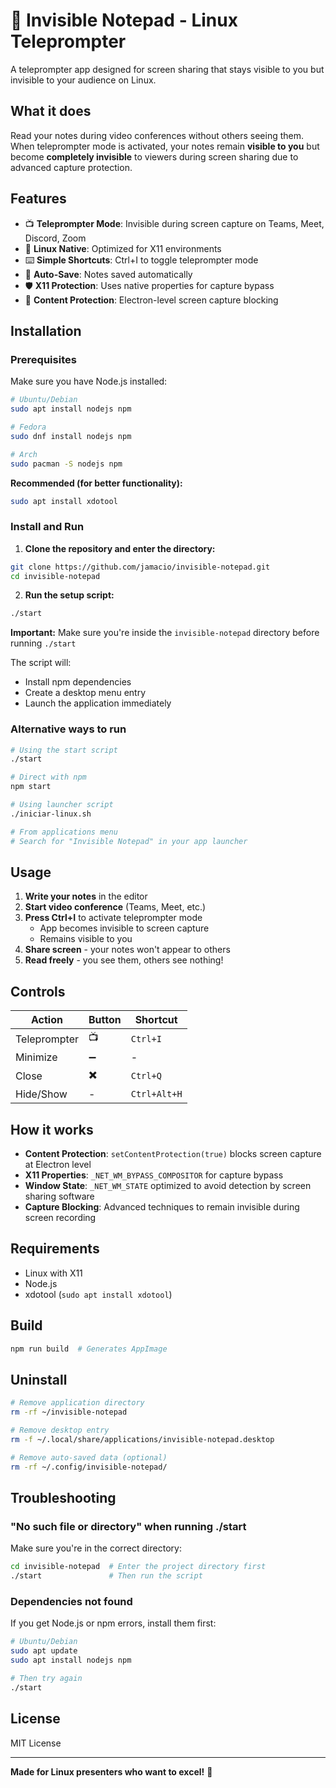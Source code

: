 # 🐧 Invisible Notepad - Linux Teleprompter

A teleprompter app designed for screen sharing that stays visible to you but invisible to your audience on Linux.

## What it does

Read your notes during video conferences without others seeing them. When teleprompter mode is activated, your notes remain **visible to you** but become **completely invisible** to viewers during screen sharing due to advanced capture protection.

## Features

- 📺 **Teleprompter Mode**: Invisible during screen capture on Teams, Meet, Discord, Zoom
- 🐧 **Linux Native**: Optimized for X11 environments
- ⌨️ **Simple Shortcuts**: Ctrl+I to toggle teleprompter mode
- 💾 **Auto-Save**: Notes saved automatically
- 🛡️ **X11 Protection**: Uses native properties for capture bypass
- 🎯 **Content Protection**: Electron-level screen capture blocking

## Installation

### Prerequisites

Make sure you have Node.js installed:

```bash
# Ubuntu/Debian
sudo apt install nodejs npm

# Fedora
sudo dnf install nodejs npm

# Arch
sudo pacman -S nodejs npm
```

**Recommended (for better functionality):**

```bash
sudo apt install xdotool
```

### Install and Run

1. **Clone the repository and enter the directory:**
```bash
git clone https://github.com/jamacio/invisible-notepad.git
cd invisible-notepad
```

2. **Run the setup script:**
```bash
./start
```

**Important:** Make sure you're inside the `invisible-notepad` directory before running `./start`

The script will:
- Install npm dependencies
- Create a desktop menu entry
- Launch the application immediately

### Alternative ways to run

```bash
# Using the start script
./start

# Direct with npm
npm start

# Using launcher script
./iniciar-linux.sh

# From applications menu
# Search for "Invisible Notepad" in your app launcher
```

## Usage

1. **Write your notes** in the editor
2. **Start video conference** (Teams, Meet, etc.)
3. **Press Ctrl+I** to activate teleprompter mode
   - App becomes invisible to screen capture
   - Remains visible to you
4. **Share screen** - your notes won't appear to others
5. **Read freely** - you see them, others see nothing!

## Controls

| Action       | Button | Shortcut     |
| ------------ | ------ | ------------ |
| Teleprompter | 📺     | `Ctrl+I`     |
| Minimize     | ➖     | -            |
| Close        | ✖️     | `Ctrl+Q`     |
| Hide/Show    | -      | `Ctrl+Alt+H` |

## How it works

- **Content Protection**: `setContentProtection(true)` blocks screen capture at Electron level
- **X11 Properties**: `_NET_WM_BYPASS_COMPOSITOR` for capture bypass
- **Window State**: `_NET_WM_STATE` optimized to avoid detection by screen sharing software
- **Capture Blocking**: Advanced techniques to remain invisible during screen recording

## Requirements

- Linux with X11
- Node.js
- xdotool (`sudo apt install xdotool`)

## Build

```bash
npm run build  # Generates AppImage
```

## Uninstall

```bash
# Remove application directory
rm -rf ~/invisible-notepad

# Remove desktop entry
rm -f ~/.local/share/applications/invisible-notepad.desktop

# Remove auto-saved data (optional)
rm -rf ~/.config/invisible-notepad/
```

## Troubleshooting

### "No such file or directory" when running ./start

Make sure you're in the correct directory:
```bash
cd invisible-notepad  # Enter the project directory first
./start               # Then run the script
```

### Dependencies not found

If you get Node.js or npm errors, install them first:
```bash
# Ubuntu/Debian
sudo apt update
sudo apt install nodejs npm

# Then try again
./start
```

## License

MIT License

---

**Made for Linux presenters who want to excel!** 🚀
